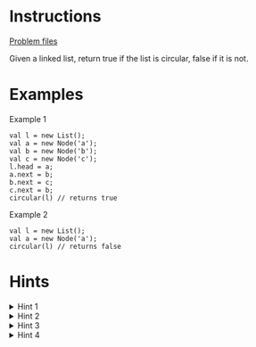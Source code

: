 # Instructions
[Problem files](.)

Given a linked list, return true if the list is circular, false if it is not.

# Examples
Example 1
```
val l = new List();
val a = new Node('a');
val b = new Node('b');
val c = new Node('c');
l.head = a;
a.next = b;
b.next = c;
c.next = b;
circular(l) // returns true
```

Example 2
```
val l = new List();
val a = new Node('a');
circular(l) // returns false
```

# Hints
<details>
  <summary>Hint 1</summary>
   We should use more then one variable to store values that are retrieved during iteration (two pointer solution)
</details>

<details>
  <summary>Hint 2</summary>
  Name of these variables should be `slow` and `fast`
</details>

<details>
  <summary>Hint 3</summary>
  Assign next node to `slow` variable in every iteration
</details>

<details>
  <summary>Hint 4</summary>
  Assign next node of next node to `fast` variable in every iteration
</details>




